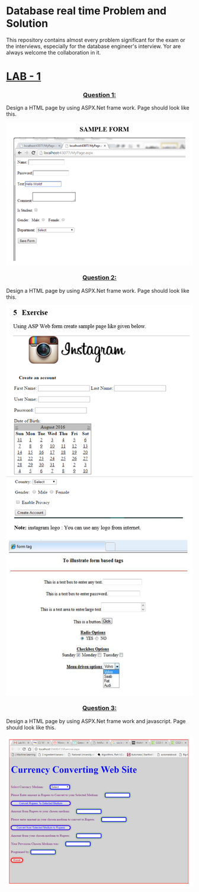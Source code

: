 # Database real time Problem and Solution
 This repository contains almost every problem significant for the exam or the interviews, especially for the database engineer's interview. Yor are always welcome the collaboration in it.


<a href="./Lab1"><h1>LAB - 1</h1></a>

<a href="./Lab1/solution/Q1.aspx"><h3 align="center" >Question 1:  </h3></a>
Design a HTML page by using ASPX.Net frame work. Page should look like this.
<div align="center">
<img align="center" src="/Lab1/images/1.png"/>
</div>

<a href="./Lab1/solution/Q2.aspx"><h3 align="center" >Question 2:  </h3></a>
Design a HTML page by using ASPX.Net frame work. Page should look like this.

<div align="center">
<img align="center" src="/Lab1/images/2.png"/>
<img align="center" src="/Lab1/images/2.1.png"/>
<img align="center" src="/Lab1/images/2.2.png"/>
</div>


<a href="./Lab1/solution/Q2.aspx"><h3 align="center" >Question 3:  </h3></a>
Design a HTML page by using ASPX.Net frame work and javascript. Page should look like this.

<div align="center">
<img align="center" src="/Lab1/images/3.png"/>
</div>
